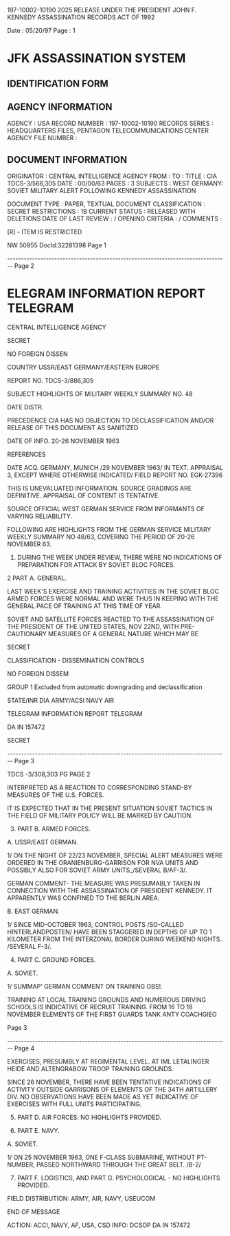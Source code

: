 197-10002-10190 2025 RELEASE UNDER THE PRESIDENT JOHN F. KENNEDY ASSASSINATION RECORDS ACT OF 1992

Date : 05/20/97
Page : 1

# JFK ASSASSINATION SYSTEM
## IDENTIFICATION FORM

## AGENCY INFORMATION

AGENCY : USA
RECORD NUMBER : 197-10002-10190
RECORDS SERIES : HEADQUARTERS FILES, PENTAGON TELECOMMUNICATIONS CENTER
AGENCY FILE NUMBER :

## DOCUMENT INFORMATION

ORIGINATOR : CENTRAL INTELLIGENCE AGENCY
FROM :
TO :
TITLE : CIA TDCS-3/566,305
DATE : 00/00/63
PAGES : 3
SUBJECTS : WEST GERMANY: SOVIET MILITARY ALERT FOLLOWING KENNEDY
ASSASSINATION

DOCUMENT TYPE : PAPER, TEXTUAL DOCUMENT
CLASSIFICATION : SECRET
RESTRICTIONS : 1B
CURRENT STATUS : RELEASED WITH DELETIONS
DATE OF LAST REVIEW : /
OPENING CRITERIA : /
COMMENTS :

[R] - ITEM IS RESTRICTED

NW 50955 DocId:32281398 Page 1


-------------------------------------------------------------------------------- Page 2

# ELEGRAM INFORMATION REPORT TELEGRAM

CENTRAL INTELLIGENCE AGENCY

SECRET

NO FOREIGN DISSEN

COUNTRY USSR/EAST GERMANY/EASTERN EUROPE

REPORT NO. TDCS-3/886,305

SUBJECT HIGHLIGHTS OF MILITARY WEEKLY
SUMMARY NO. 48

DATE DISTR.

PRECEDENCE CIA HAS NO OBJECTION TO
DECLASSIFICATION AND/OR
RELEASE OF THIS DOCUMENT
AS SANITIZED

DATE OF INFO.
20-26 NOVEMBER 1963

REFERENCES

DATE ACQ. GERMANY, MUNICH /29 NOVEMBER 1963/ IN TEXT.
APPRAISAL 3, EXCEPT WHERE OTHERWISE INDICATED/ FIELD REPORT NO. EGK-27396

THIS IS UNEVALUATED INFORMATION. SOURCE GRADINGS ARE DEFINITIVE. APPRAISAL OF CONTENT IS TENTATIVE.

SOURCE OFFICIAL WEST GERMAN SERVICE FROM INFORMANTS OF VARYING RELIABILITY.

FOLLOWING ARE HIGHLIGHTS FROM THE GERMAN SERVICE MILITARY
WEEKLY SUMMARY NO 48/63, COVERING THE PERIOD OF 20-26 NOVEMBER 63.

1. DURING THE WEEK UNDER REVIEW, THERE WERE NO INDICATIONS
   OF PREPARATION FOR ATTACK BY SOVIET BLOC FORCES.

2 PART A. GENERAL.

LAST WEEK'S EXERCISE AND TRAINING ACTIVITIES IN THE SOVIET BLOC
ARMED FORCES WERE NORMAL AND WERE THUS IN KEEPING WITH THE
GENERAL PACE OF TRAINING AT THIS TIME OF YEAR.

SOVIET AND SATELLITE FORCES REACTED TO THE ASSASSINATION OF
THE PRESIDENT OF THE UNITED STATES, NOV 22ND, WITH PRE-
CAUTIONARY MEASURES OF A GENERAL NATURE WHICH MAY BE

SECRET

CLASSIFICATION - DISSEMINATION CONTROLS

NO FOREIGN DISSEM

GROUP 1
Excluded from automatic downgrading and declassification

STATE/INR DIA ARMY/ACSI NAVY AIR

TELEGRAM INFORMATION REPORT TELEGRAM

DA IN 157472

SECRET


-------------------------------------------------------------------------------- Page 3

TDCS -3/308,303
PG
PAGE 2

INTERPRETED AS A REACTION TO CORRESPONDING STAND-BY
MEASURES OF THE U.S. FORCES.

IT IS EXPECTED THAT IN THE PRESENT SITUATION SOVIET TACTICS
IN THE FIELD OF MILITARY POLICY WILL BE MARKED BY CAUTION.

3. PART B. ARMED FORCES.

A. USSR/EAST GERMAN.

1/ ON THE NIGHT OF 22/23 NOVEMBER, SPECIAL ALERT
MEASURES WERE ORDERED IN THE ORANIENBURG-GARRISON FOR NVA
UNITS AND POSSIBLY ALSO FOR SOVIET ARMY UNITS_/SEVERAL B/AF-3/.

GERMAN COMMENT- THE MEASURE WAS PRESUMABLY TAKEN IN
CONNECTION WITH THE ASSASSINATION OF PRESIDENT KENNEDY. IT
APPARENTLY WAS CONFINED TO THE BERLIN AREA.

B. EAST GERMAN.

1/ SINCE MID-OCTOBER 1963, CONTROL POSTS /SO-CALLED
HINTERLANDPOSTEN/ HAVE BEEN STAGGERED IN DEPTHS OF UP TO
1 KILOMETER FROM THE INTERZONAL BORDER DURING WEEKEND NIGHTS..
/SEVERAL F-3/.

4. PART C. GROUND FORCES.

A. SOVIET.

1/ SUMMAP' GERMAN COMMENT ON TRAINING OBS!.

TRAINING AT LOCAL TRAINING GROUNDS AND NUMEROUS DRIVING
SCHOOLS IS INDICATIVE OF RECRUIT TRAINING. FROM 16 TO 18
NOVEMBER ELEMENTS OF THE FIRST GUARDS TANK ANTY COACHGIEO

Page 3


-------------------------------------------------------------------------------- Page 4

EXERCISES, PRESUMBLY AT REGIMENTAL LEVEL. AT IML LETALINGER
HEIDE AND ALTENGRABOW TROOP TRAINING GROUNDS.

SINCE 26 NOVEMBER, THERE HAVE BEEN TENTATIVE INDICATIONS
OF ACTIVITY OUTSIDE GARRISONS OF ELEMENTS OF THE 34TH
ARTILLERY DIV. NO OBSERVATIONS HAVE BEEN MADE AS YET
INDICATIVE OF EXERCISES WITH FULL UNITS PARTICIPATING.

5. PART D. AIR FORCES. NO HIGHLIGHTS PROVIDED.

6. PART E. NAVY.

A. SOVIET.

1/ ON 25 NOVEMBER 1963, ONE F-CLASS SUBMARINE, WITHOUT
PT-NUMBER, PASSED NORTHWARD THROUGH THE GREAT BELT. /B-2/

7. PART F. LOGISTICS, AND PART G. PSYCHOLOGICAL -
   NO HIGHLIGHTS PROVIDED.

FIELD DISTRIBUTION: ARMY, AIR, NAVY, USEUCOM

END OF MESSAGE

ACTION: ACCI, NAVY, AF, USA, CSD
INFO: DCSOP
DA IN 157472
